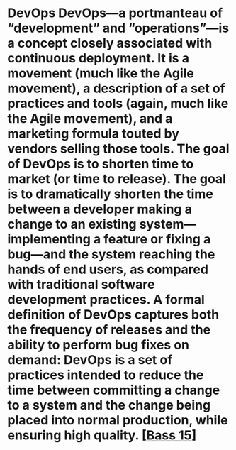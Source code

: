 # DevOps DevOps—a portmanteau of “development” and “operations”—is a concept closely associated with continuous deployment. It is a movement (much like the Agile movement), a description of a set of practices and tools (again, much like the Agile movement), and a marketing formula touted by vendors selling those tools. The goal of DevOps is to shorten time to market (or time to release). The goal is to dramatically shorten the time between a developer making a change to an existing system—implementing a feature or fixing a bug—and the system reaching the hands of end users, as compared with traditional software development practices. A formal definition of DevOps captures both the frequency of releases and the ability to perform bug fixes on demand: DevOps is a set of practices intended to reduce the time between committing a change to a system and the change being placed into normal production, while ensuring high quality. [[Bass 15](ref01.xhtml#ref_16)]